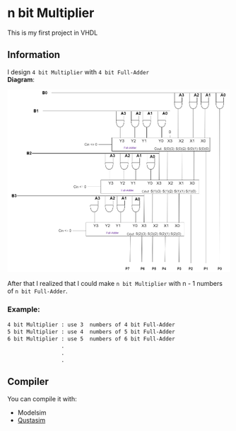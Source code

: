 # n bit Multiplier
This is my first project in VHDL
## Information
I design `4 bit Multiplier` with `4 bit Full-Adder` <br>
**Diagram**: 


![Diagram](./Picture/4_bit_Multiplier%20.jpg)

After that I realized that I could make `n bit Multiplier` with n - 1 numbers of `n bit Full-Adder`.

### Example: 
```text
4 bit Multiplier : use 3  numbers of 4 bit Full-Adder
5 bit Multiplier : use 4  numbers of 5 bit Full-Adder
6 bit Multiplier : use 5  numbers of 6 bit Full-Adder
                 .
                 .
                 .
```
## Compiler
You can compile it with: 
- Modelsim
- <a  href="https://www.intel.com/content/www/us/en/software/programmable/quartus-prime/questa-edition.html" target="_blank"> Qustasim </a>